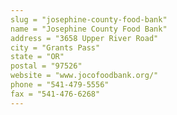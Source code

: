```yaml
---
slug = "josephine-county-food-bank"
name = "Josephine County Food Bank"
address = "3658 Upper River Road"
city = "Grants Pass"
state = "OR"
postal = "97526"
website = "www.jocofoodbank.org/"
phone = "541-479-5556"
fax = "541-476-6268"
---
```

